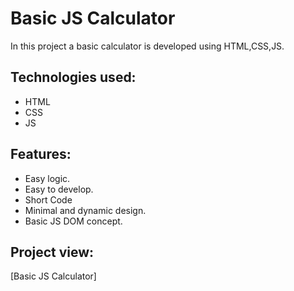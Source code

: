 # Basic JS Calculator
In this project a basic calculator is developed using HTML,CSS,JS.

## Technologies used:

  * HTML
  * CSS
  * JS

## Features:

  * Easy logic.
  * Easy to develop.
  * Short Code
  * Minimal and dynamic design.
  * Basic JS DOM concept.

## Project view: 

 [Basic JS Calculator]

